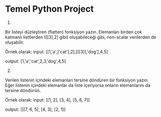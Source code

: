 # Temel Python Project

1)
Bir listeyi düzleştiren (flatten) fonksiyon yazın. Elemanları birden çok katmanlı listtlerden ([[3],2] gibi) oluşabileceği gibi, non-scalar verilerden de oluşabilir. 

Örnek olarak:
input: [[1,'a',['cat'],2],[[[3]],'dog'],4,5]

output: [1,'a','cat',2,3,'dog',4,5]

2)
Verilen listenin içindeki elemanları tersine döndüren bir fonksiyon yazın. Eğer listenin içindeki elemanlar da liste içeriyorsa onların elemanlarını da tersine döndürün. 

Örnek olarak:
input: [[1, 2], [3, 4], [5, 6, 7]]

output: [[[7, 6, 5], [4, 3], [2, 1]]
